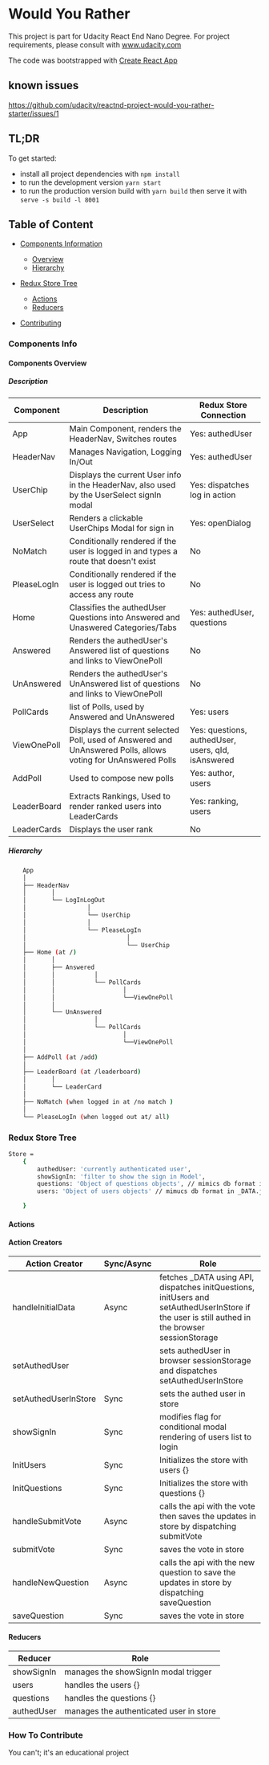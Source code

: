 # Would You Rather

This project is part for Udacity React End Nano Degree. For project requirements, please consult with www.udacity.com

The code was bootstrapped with [Create React App](https://github.com/facebookincubator/create-react-app)

## known issues

https://github.com/udacity/reactnd-project-would-you-rather-starter/issues/1

## TL;DR

To get started:

* install all project dependencies with `npm install`
* to run the development version `yarn start`
* to run the production version build with `yarn build` then serve it with `serve -s build -l 8001`


## Table of Content

- [Components Information](#components-info)
    - [Overview](#components-overview)
    - [Hierarchy](#hierarchy)


- [Redux Store Tree](#redux-store-tree)
    - [Actions](#actions)
    - [Reducers](#reducers)
- [Contributing](#how-to-contribute)




### Components Info

#### Components Overview

##### Description

| Component | Description | Redux Store Connection |
|-----------------|------------------|-------------------|
| App | Main Component, renders the HeaderNav, Switches routes  | Yes: authedUser |
| HeaderNav | Manages Navigation, Logging In/Out  | Yes: authedUser |
| UserChip | Displays the current User info in the HeaderNav, also used by the UserSelect signIn modal  | Yes: dispatches log in action |
| UserSelect | Renders a clickable UserChips Modal for sign in  | Yes: openDialog |
| NoMatch | Conditionally rendered if the user is logged in and types a route that doesn't exist  | No |
| PleaseLogIn | Conditionally rendered if the user is logged out tries to access any route  | No |
| Home | Classifies the authedUser Questions into Answered and Unaswered Categories/Tabs | Yes: authedUser, questions |
| Answered | Renders the authedUser's Answered list of questions and links to ViewOnePoll | No |
| UnAnswered | Renders the authedUser's UnAnswered list of questions and links to ViewOnePoll | No |
| PollCards | list of Polls, used by Answered and UnAnswered | Yes: users |
| ViewOnePoll | Displays the current selected Poll, used of Answered and UnAnswered Polls, allows voting for UnAnswered Polls | Yes: questions, authedUser, users, qId, isAnswered |
| AddPoll | Used to compose new polls | Yes: author, users |
| LeaderBoard | Extracts Rankings, Used to render ranked users into LeaderCards | Yes: ranking, users |
| LeaderCards | Displays the user rank | No |

##### Hierarchy
```bash
    App
    │
    ├── HeaderNav
    │       │
    │       └── LogInLogOut
    │                 │
    │                 └── UserChip
    │                 │
    │                 └── PleaseLogIn
    │                            │
    │                            └── UserChip
    ├── Home (at /)
    │       │
    │       ├── Answered
    │       │           │
    │       │           └── PollCards
    │       │                   │
    │       │                   └──ViewOnePoll
    │       │
    │       └── UnAnswered
    │                   │
    │                   └── PollCards
    │                           │
    │                           └──ViewOnePoll
    │
    ├── AddPoll (at /add)
    │
    ├── LeaderBoard (at /leaderboard)
    │       │
    │       └── LeaderCard
    │
    ├── NoMatch (when logged in at /no match )
    │
    └── PleaseLogIn (when logged out at/ all)

```




### Redux Store Tree

```bash
Store =
    {
        authedUser: 'currently authenticated user',
        showSignIn: 'filter to show the sign in Model',
        questions: 'Object of questions objects', // mimics db format in _DATA.js
        users: 'Object of users objects' // mimucs db format in _DATA.js

    }
```

#### Actions

#### Action Creators

| Action Creator | Sync/Async | Role |
|-----------------|------------------|-------------------|
| handleInitialData |Async  | fetches _DATA using API, dispatches initQuestions, initUsers and setAuthedUserInStore if the user is still authed in the browser sessionStorage |
| setAuthedUser |  | sets authedUser in browser sessionStorage and dispatches setAuthedUserInStore |
| setAuthedUserInStore |Sync  | sets the authed user in store |
| showSignIn |Sync  | modifies flag for conditional modal rendering of users list to login |
| InitUsers |Sync  | Initializes the store with users {} |
| InitQuestions |Sync  | Initializes the store with questions {} |
| handleSubmitVote  |Async  | calls the api with the vote then saves the updates in store by dispatching submitVote |
| submitVote |Sync  | saves the vote in store |
| handleNewQuestion |Async  | calls the api with the new question to save the updates in store by dispatching saveQuestion |
| saveQuestion | Sync | saves the vote in store |







#### Reducers

| Reducer | Role |
|-----------------|------------------|
| showSignIn | manages the showSignIn modal trigger |
| users | handles the users {} |
| questions | handles the questions {} |
| authedUser |manages the authenticated user in store |

### How To Contribute

You can't; it's an educational project
